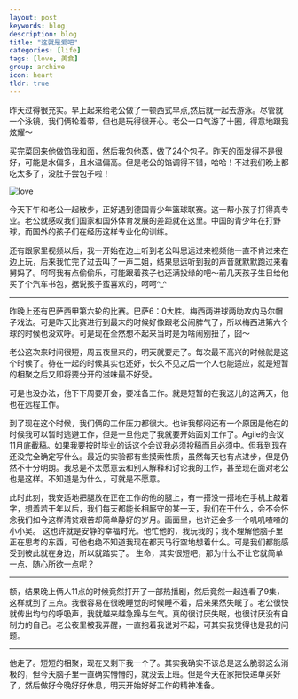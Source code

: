 ```yaml
---
layout: post
keywords: blog
description: blog
title: "这就是爱吧"
categories: [life]
tags: [love, 美食]
group: archive
icon: heart
tldr: true
---
```


昨天过得很充实。早上起来给老公做了一顿西式早点,然后就一起去游泳。尽管就一个泳镜，我们俩轮着带，但也是玩得很开心。老公一口气游了十圈，得意地跟我炫耀～ 

买完菜回来他做馅我和面，然后我包他蒸，做了24个包子。昨天的面发得不是很好，可能是水偏多，且水温偏高。但是老公的馅调得不错，哈哈！不过我们晚上都吃太多了，没肚子尝包子啦！ 


![love](/space/image/post/140928-baozi.jpg)

今天下午和老公一起散步，正好遇到德国青少年篮球联赛。这一帮小孩子打得真专业。老公就感叹我们国家和国外体育发展的差距就在这里。中国的青少年在打野球，而国外的孩子们在经历这样专业化的训练。


还有跟家里视频以后，我一开始在边上听到老公叫思远过来视频他一直不肯过来在边上玩，后来我忙完了过去叫了一声二姐，结果思远听到我的声音就默默跑过来看舅妈了。呵呵我有点偷偷乐，可能跟着孩子也还满投缘的吧～前几天孩子生日给他买了个汽车书包，据说孩子蛮喜欢的，呵呵^_^

---

昨晚上还有巴萨西甲第六轮的比赛。巴萨6：0大胜。梅西两进球两助攻内马尔帽子戏法。可是昨天比赛进行到最末的时候好像跟老公闹脾气了，所以梅西进第六个球的时候也没欢呼。可是现在全然想不起来当时是为啥闹别扭了，囧～


老公这次来时间很短，周五夜里来的，明天就要走了。每次最不高兴的时候就是这个时候了。待在一起的时候其实也还好，长久不见之后一个人也能适应，就是短暂的相聚之后又即将要分开的滋味最不好受。 

可是也没办法，他下下周要开会，要准备工作。就是短暂的在我这儿的这两天，他也在远程工作。 

到了现在这个时候，我们俩的工作压力都很大。也许我郁闷还有一个原因是他在的时候我可以暂时逃避工作，但是一旦他走了我就要开始面对工作了。Agile的会议11月底截稿。如果我要按时毕业的话这个会议我必须投稿而且必须中。但我到现在还没完全确定写什么。最近的实验都有些摸索性质，虽然每天也有点进步，但是仍然不十分明朗。我总是不太愿意去和别人解释和讨论我的工作，甚至现在面对老公也是这样。不知道是为什么，可就是不愿意。 

此时此刻，我安适地把腿放在正在工作的他的腿上，有一搭没一搭地在手机上敲着字，想着若干年以后，我们每天都能长相厮守的某一天，我们在干什么，会不会怀念我们如今这样清贫艰苦却简单静好的岁月。画面里，也许还会多一个叽叽喳喳的小小吴。 这也许就是安静的幸福时光。他忙他的，我玩我的；我不理解他脑子里正在思考的东西，可他也绝不知道我现在都天马行空地想着什么。可是我们都能感受到彼此就在身边，所以就踏实了。 生命，其实很短吧，那为什么不让它就简单一点、随心所欲一点呢？

---

额，结果晚上俩人11点的时候竟然打开了一部热播剧，然后竟然一起连看了9集，这样就到了三点。我很容易在很晚睡觉的时候睡不着，后来果然失眠了。老公很快就传出均匀的呼吸声，我就越来越急躁与生气。真的很讨厌失眠，也很讨厌没有自制力的自己。老公夜里被我弄醒，一直抱着我说对不起，可其实我觉得也是我的问题。


---

他走了。短短的相聚，现在又剩下我一个了。其实我确实不该总是这么脆弱这么消极的，但今天脑子里一直确实懵懵的，就没去上班。但是今天在家把快递单买好了，然后做好今晚好好休息，明天开始好好工作的精神准备。

